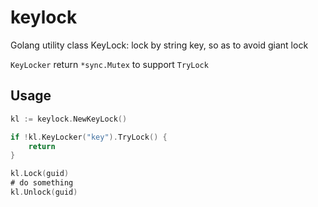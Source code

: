 # keylock
Golang utility class KeyLock: lock by string key, so as to avoid giant lock

`KeyLocker` return `*sync.Mutex` to support `TryLock`

## Usage

```go
kl := keylock.NewKeyLock()

if !kl.KeyLocker("key").TryLock() {
	return
}

kl.Lock(guid)
# do something
kl.Unlock(guid)
```
